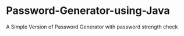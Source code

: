 # Password-Generator-using-Java
A Simple Version of  Password Generator with password strength check
